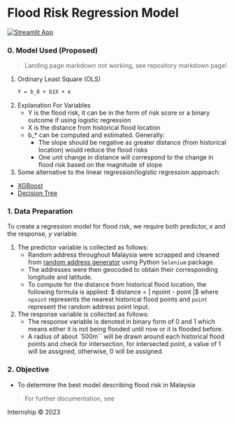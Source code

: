# Flood Risk Regression Model
[![Streamlit App](https://static.streamlit.io/badges/streamlit_badge_black_white.svg)](https://floodriskmodel-wdvqe2xfvx6rrusmkrprrr.streamlit.app/)

### 0. Model Used (Proposed)
> Landing page markdown not working, see repository markdown page!

1. Ordinary Least Square (OLS)
    ```latex
    Y = b_0 + b1X + e
    ``````
2. Explanation For Variables
    - Y is the flood risk, it can be in the form of risk score or a binary outcome if using logistic regression
    - X is the distance from historical flood location
    - b_* can be computed and estimated. Generally:
        - The slope should be negative as greater distance (from historical location) would reduce the flood risks
        - One unit change in distance will correspond to the change in flood risk based on the magnitude of slope
3. Some alternative to the linear regression/logistic regression approach:
- [XGBoost](https://xgboost.readthedocs.io/en/stable/)
- [Decision Tree](https://scikit-learn.org/stable/modules/tree.html)


### 1. Data Preparation
To create a regression model for flood risk, we require both predictor, $x$ and the response, $y$ variable. 
1. The predictor variable is collected as follows:
    - Random address throughout Malaysia were scrapped and cleaned from [random address generator](https://www.bestrandoms.com/random-address-in-my) using Python `Selenium` package.
    - The addresses were then geocoded to obtain their corresponding longitude and latitude.
    - To compute for the distance from historical flood location, the following formula is applied: $ distance = | npoint - point |$ where `npoint` represents the nearest historical flood points and `point` represent the random address point input.
2. The response variable is collected as follows:
    - The response variable is denoted in binary form of 0 and 1 which means either it is not being flooded until now or it is flooded before. 
    - A radius of about `500m`` will be drawn around each historical flood points and check for intersection, for intersected point, a value of 1 will be assigned, otherwise, 0 will be assigned. 

### 2. Objective
- To determine the best model describing flood risk in Malaysia

> For further documentation, see 

Internship © 2023
